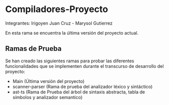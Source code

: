 # Compiladores-Proyecto

Integrantes: Irigoyen Juan Cruz - Marysol Gutierrez

En esta rama se encuentra la última versión del proyecto actual.

## Ramas de Prueba

Se han creado las siguientes ramas para probar las diferentes funcionalidades que se implementen durante el transcurso de desarrollo del proyecto:

- Main (Última versión del proyecto)
- scanner-parser (Rama de prueba del analizador léxico y sintáctico)
- ast-ts (Rama de Prueba del árbol de sintaxis abstracta, tabla de símbolos y analizador semantico)
